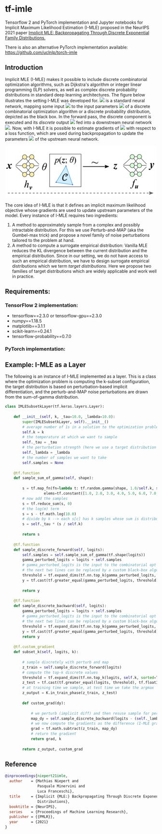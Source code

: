 # tf-imle
Tensorflow 2 and PyTorch implementation and Jupyter notebooks for Implicit Maximum Likelihood Estimation (I-MLE) proposed in the NeurIPS 2021 paper [Implicit MLE: Backpropagating Through Discrete Exponential Family Distributions.](https://arxiv.org/abs/2106.01798)


There is also an alternative PyTorch implementation available: https://github.com/uclnlp/torch-imle

## Introduction

Implicit MLE (I-MLE) makes it possible to include discrete combinatorial optimization algorithms, such as Dijkstra's algorithm or integer linear programming (ILP) solvers, as well as complex discrete probability distributions in standard deep learning architectures. The figure below illustrates the setting I-MLE was developed for. <img src="https://render.githubusercontent.com/render/math?math=h_{\mathbf{v}}"> is a standard neural network, mapping some input <img src="https://render.githubusercontent.com/render/math?math=\mathbf{x}"> to the input parameters <img src="https://render.githubusercontent.com/render/math?math=\mathbf{\theta}"> of a discrete combinatorial optimization algorithm or a discrete probability distribution, depicted as the black box. In the forward pass, the discrete component is executed and its *discrete* output <img src="https://render.githubusercontent.com/render/math?math=\mathbf{z}"> fed into a downstream neural network <img src="https://render.githubusercontent.com/render/math?math=f_{\mathbf{u}}">. Now, with I-MLE it is possible to estimate gradients of <img src="https://render.githubusercontent.com/render/math?math=\mathbf{\theta}"> with respect to a loss function, which are used during backpropagation to update the parameters <img src="https://render.githubusercontent.com/render/math?math=\mathbf{v}"> of the upstream neural network.

![Illustration of the problem addressed by I-MLE](https://github.com/nec-research/tf-imle/blob/main/images/i-mle-figure1.PNG)

The core idea of I-MLE is that it defines an implicit maximum likelihood objective whose gradients are used to update upstream parameters of the model. Every instance of I-MLE requires two ingredients:
1. A method to approximately sample from a complex and possibly intractable distribution. For this we use Perturb-and-MAP (aka the Gumbel-max trick) and propose a novel family of noise perturbations tailored to the problem at hand.
2. A method to compute a surrogate empirical distribution: Vanilla MLE reduces the KL divergence between the current distribution and the empirical distribution. Since in our setting, we do not have access to such an empirical distribution, we have to design surrogate empirical distributions which we term *target distributions*. Here we propose two families of target distributions which are widely applicable and work well in practice.


## Requirements: 

### TensorFlow 2 implementation:
* tensorflow==2.3.0 or tensorflow-gpu==2.3.0
* numpy==1.18.5
* matplotlib==3.1.1
* scikit-learn==0.24.1
* tensorflow-probability==0.7.0

### PyTorch implementation:


## Example: I-MLE as a Layer 

The following is an instance of I-MLE implemented as a layer. This is a class where the optimization problem is computing the k-subset configuration, the target distribution is based on perturbation-based implicit differentiation, and the perturb-and-MAP noise perturbations are drawn from the sum-of-gamma distribution.

```python
class IMLESubsetkLayer(tf.keras.layers.Layer):
    
    def __init__(self, k, _tau=10.0, _lambda=10.0):
        super(IMLESubsetkLayer, self).__init__()
        # average number of 1s in a solution to the optimization problem
        self.k = k
        # the temperature at which we want to sample
        self._tau = _tau
        # the perturbation strength (here we use a target distribution based on perturbation-based implicit differentiation
        self._lambda = _lambda  
        # the number of samples we want to take
        self.samples = None 
        
    @tf.function
    def sample_sum_of_gamma(self, shape):
        
        s = tf.map_fn(fn=lambda t: tf.random.gamma(shape, 1.0/self.k, self.k/t), 
                  elems=tf.constant([1.0, 2.0, 3.0, 4.0, 5.0, 6.0, 7.0, 8.0, 9.0, 10.0]))   
        # now add the samples
        s = tf.reduce_sum(s, 0)
        # the log(m) term
        s = s - tf.math.log(10.0)
        # divide by k --> each s[c] has k samples whose sum is distributed as Gumbel(0, 1)
        s = self._tau * (s / self.k)

        return s
    
    @tf.function
    def sample_discrete_forward(self, logits): 
        self.samples = self.sample_sum_of_gamma(tf.shape(logits))
        gamma_perturbed_logits = logits + self.samples
        # gamma_perturbed_logits is the input to the combinatorial opt algorithm
        # the next two lines can be replaced by a custom black-box algorithm call
        threshold = tf.expand_dims(tf.nn.top_k(gamma_perturbed_logits, self.k, sorted=True)[0][:,-1], -1)
        y = tf.cast(tf.greater_equal(gamma_perturbed_logits, threshold), tf.float32)
        
        return y
    
    @tf.function
    def sample_discrete_backward(self, logits):     
        gamma_perturbed_logits = logits + self.samples
        # gamma_perturbed_logits is the input to the combinatorial opt algorithm
        # the next two lines can be replaced by a custom black-box algorithm call
        threshold = tf.expand_dims(tf.nn.top_k(gamma_perturbed_logits, self.k, sorted=True)[0][:,-1], -1)
        y = tf.cast(tf.greater_equal(gamma_perturbed_logits, threshold), tf.float32)
        return y
    
    @tf.custom_gradient
    def subset_k(self, logits, k):

        # sample discretely with perturb and map
        z_train = self.sample_discrete_forward(logits)
        # compute the top-k discrete values
        threshold = tf.expand_dims(tf.nn.top_k(logits, self.k, sorted=True)[0][:,-1], -1)
        z_test = tf.cast(tf.greater_equal(logits, threshold), tf.float32)
        # at training time we sample, at test time we take the argmax
        z_output = K.in_train_phase(z_train, z_test)
        
        def custom_grad(dy):

            # we perturb (implicit diff) and then resuse sample for perturb and MAP
            map_dy = self.sample_discrete_backward(logits - (self._lambda*dy))
            # we now compute the gradients as the difference (I-MLE gradients)
            grad = tf.math.subtract(z_train, map_dy)
            # return the gradient            
            return grad, k

        return z_output, custom_grad
  ```


## Reference

```bibtex
@inproceedings{niepert21imle,
  author    = {Mathias Niepert and
               Pasquale Minervini and
               Luca Franceschi},
  title     = {Implicit {MLE:} Backpropagating Through Discrete Exponential Family
               Distributions},
  booktitle = {NeurIPS},
  series    = {Proceedings of Machine Learning Research},
  publisher = {{PMLR}},
  year      = {2021}
}
```
